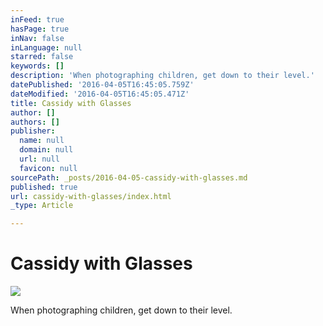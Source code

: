 ```yaml
---
inFeed: true
hasPage: true
inNav: false
inLanguage: null
starred: false
keywords: []
description: 'When photographing children, get down to their level.'
datePublished: '2016-04-05T16:45:05.759Z'
dateModified: '2016-04-05T16:45:05.471Z'
title: Cassidy with Glasses
author: []
authors: []
publisher:
  name: null
  domain: null
  url: null
  favicon: null
sourcePath: _posts/2016-04-05-cassidy-with-glasses.md
published: true
url: cassidy-with-glasses/index.html
_type: Article

---
```

# Cassidy with Glasses
![](https://the-grid-user-content.s3-us-west-2.amazonaws.com/e51329a0-88c1-42b1-9fb1-e20a07e5e3c9.jpg)

When photographing children, get down to their level.
